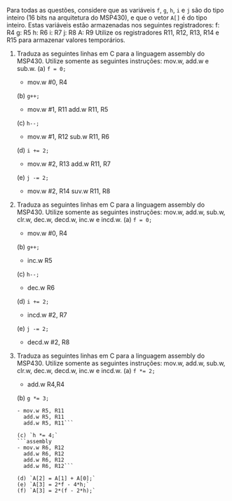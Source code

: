 ﻿Para todas as questões, considere que as variáveis `f`, `g`, `h`, `i` e `j` são do tipo inteiro (16 bits na arquitetura do MSP430), e que o vetor `A[]` é do tipo inteiro. Estas variáveis estão armazenadas nos seguintes registradores:
	f: R4
	g: R5
	h: R6
	i: R7
	j: R8
	A: R9
Utilize os registradores R11, R12, R13, R14 e R15 para armazenar valores temporários.

1. Traduza as seguintes linhas em C para a linguagem assembly do MSP430. Utilize somente as seguintes instruções: mov.w, add.w e sub.w.
	(a) `f = 0;`
	- mov.w #0, R4
	
	(b) `g++;`
	- mov.w #1, R11
	  add.w R11, R5
	  
	(c) `h--;`
	- mov.w #1, R12
	  sub.w R11, R6
	  
	(d) `i += 2;`
	- mov.w #2, R13
	  add.w R11, R7
	  
	(e) `j -= 2;`
	- mov.w #2, R14
	  suv.w R11, R8

2. Traduza as seguintes linhas em C para a linguagem assembly do MSP430. Utilize somente as seguintes instruções: mov.w, add.w, sub.w, clr.w, dec.w, decd.w, inc.w e incd.w.
	(a) `f = 0;`
	- mov.w #0, R4
	
	(b) `g++;`
	- inc.w R5
	
	(c) `h--;`
	- dec.w R6
	
	(d) `i += 2;`
	- incd.w #2, R7
	
	(e) `j -= 2;`
	- decd.w #2, R8
	
3. Traduza as seguintes linhas em C para a linguagem assembly do MSP430. Utilize somente as seguintes instruções: mov.w, add.w, sub.w, clr.w, dec.w, decd.w, inc.w e incd.w.
	(a) `f *= 2;`
	- add.w R4,R4
	
	(b) `g *= 3;`
	```assembly
	- mov.w R5, R11
	  add.w R5, R11
	  add.w R5, R11```
	  
	(c) `h *= 4;`
	```assembly
	- mov.w R6, R12
	  add.w R6, R12
	  add.w R6, R12
	  add.w R6, R12```
	  
	(d) `A[2] = A[1] + A[0];`
	(e) `A[3] = 2*f - 4*h;`
	(f) `A[3] = 2*(f - 2*h);`
